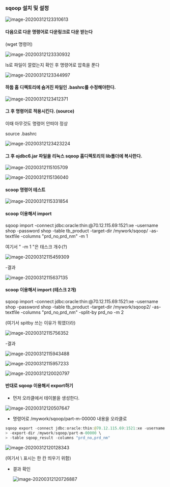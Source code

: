 ### sqoop 설치 및 설정



![image-20200312123310613](images/image-20200312123310613.png)





#### 다음으로 다운 명령어로 다운링크로 다운 받는다

(wget 명령어)

![image-20200312123330932](images/image-20200312123330932.png)



ls로 파일이 깔렸는지 확인 후 명령어로 압축을 푼다

![image-20200312123344997](images/image-20200312123344997.png)






#### 하둡 홈 디렉토리에 숨겨진 파일인 .bashrc를 수정해야한다.



![image-20200312123412371](images/image-20200312123412371.png)



#### 그 후 명령어로 적용시킨다. (source)

이때 아무것도 명령어 안떠야 정상

source .bashrc

![image-20200312123423224](images/image-20200312123423224.png)

#### 그 후 ojdbc6.jar 파일을 리눅스 sqoop 홈디렉토리의 lib폴더에 복사한다.

![image-20200312115105709](images/image-20200312115105709.png)



![image-20200312115136040](images/image-20200312115136040.png)





#### scoop 명령어 테스트

![image-20200312115331854](images/image-20200312115331854.png)





#### scoop 이용해서 import

sqoop import -connect jdbc:oracle:thin:@70.12.115.69:1521:xe -username shop -password shop -table tb_product -target-dir /mywork/sqoop/ -as-textfile -columns "prd_no,prd_nm" -m 1



여기서 " -m 1 "은 태스크 개수(?) 

![image-20200312115459309](images/image-20200312115459309.png)



-결과

![image-20200312115637135](images/image-20200312115637135.png)



#### scoop 이용해서 import  (테스크 2개)

sqoop import -connect jdbc:oracle:thin:@70.12.115.69:1521:xe -username shop -password shop -table tb_product -target-dir /mywork/sqoop2/ -as-textfile -columns "prd_no,prd_nm" -split-by prd_no -m 2

(여기서 spitby 쓰는 이유가 뭐였더라)

![image-20200312115756352](images/image-20200312115756352.png)



-결과

![image-20200312115943488](images/image-20200312115943488.png)

![image-20200312115957233](images/image-20200312115957233.png)

![image-20200312120020797](images/image-20200312120020797.png)



#### 반대로 sqoop 이용해서 export하기 

- 먼저 오라클에서 테이블을 생성한다.

![image-20200312120507647](images/image-20200312120507647.png)



* 명령어로 /mywork/sqoop/part-m-00000 내용을 오라클로 

```java
sqoop export -connect jdbc:oracle:thin:@70.12.115.69:1521:xe -username shop -password shop \
> -export-dir /mywork/sqoop/part-m-00000 \
> -table sqoop_result -columns "prd_no,prd_nm"

```

![image-20200312120128343](images/image-20200312120128343.png)

(여기서 \ 표시는 한 칸 띄우기 위함)



* 결과 확인

  ![image-20200312120726887](images/image-20200312120726887.png)

  